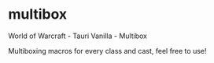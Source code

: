 # multibox
World of Warcraft - Tauri Vanilla - Multibox

Multiboxing macros for every class and cast, feel free to use!
